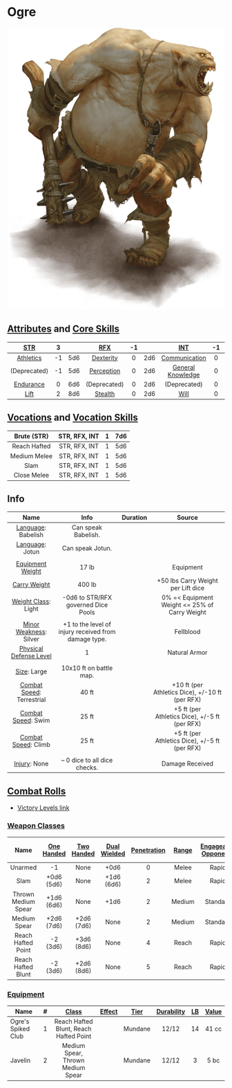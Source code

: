 # Ogre

![img](./Ogre.png)

## [Attributes](./../../../../../CoreRules/GeneralRules/Attributes.md) and [Core Skills](./../../../../../CoreRules/GeneralRules/CoreSkills.md)

|  [STR](./../../../../../CoreRules/GeneralRules/Attributes.md#strength-str)  | 3 |    |         [RFX](./../../../../../CoreRules/GeneralRules/Attributes.md#reflex-rfx)         | -1 |    |        [INT](./../../../../../CoreRules/GeneralRules/Attributes.md#intelligence-int)        | -1 |    |
| :-----------------------------------------------------------------------: | :-: | :-: | :-----------------------------------------------------------------------------------: | :-: | :-: | :---------------------------------------------------------------------------------------: | :-: | :-: |
| [Athletics](./../../../../../CoreRules/GeneralRules/CoreSkills.md#athletics) | -1 | 5d6 |      [Dexterity](./../../../../../CoreRules/GeneralRules/CoreSkills.md#dexterity)      | 0 | 2d6 |     [Communication](./../../../../../CoreRules/GeneralRules/CoreSkills.md#communication)     | 0 | 2d6 |
|     (Deprecated)     | -1 | 5d6 |      [Perception](./../../../../../CoreRules/GeneralRules/CoreSkills.md#perception)      | 0 | 2d6 | [General Knowledge](./../../../../../CoreRules/GeneralRules/CoreSkills.md#general-knowledge) | 0 | 2d6 |
| [Endurance](./../../../../../CoreRules/GeneralRules/CoreSkills.md#endurance) | 0 | 6d6 | (Deprecated) | 0 | 2d6 |          (Deprecated)          | 0 | 2d6 |
|      [Lift](./../../../../../CoreRules/GeneralRules/CoreSkills.md#lift)      | 2 | 8d6 |         [Stealth](./../../../../../CoreRules/GeneralRules/CoreSkills.md#stealth)         | 0 | 2d6 |              [Will](./../../../../../CoreRules/GeneralRules/CoreSkills.md#will)              | 0 | 2d6 |

## [Vocations](./../../../../../CoreRules/GeneralRules/Vocations.md) and [Vocation Skills](./../../../../../CoreRules/GeneralRules/Vocations.md#vocation-skills)

| Brute {STR} | STR, RFX, INT | 1 | 7d6 |
| :----------: | :-----------: | :-: | :-: |
| Reach Hafted | STR, RFX, INT | 1 | 5d6 |
| Medium Melee | STR, RFX, INT | 1 | 5d6 |
|     Slam     | STR, RFX, INT | 1 | 5d6 |
|   Close Melee   | STR, RFX, INT | 1 | 5d6 |

## Info

|                                                  Name                                                  |                         Info                         | Duration |                      Source                      |
| :-----------------------------------------------------------------------------------------------------: | :--------------------------------------------------: | :------: | :----------------------------------------------: |
|                          [Language](./../../../Languages/Languages.md): Babelish                          |                 Can speak Babelish.                 |          |                                                  |
|                            [Language](./../../../Languages/Languages.md): Jotun                            |                   Can speak Jotun.                   |          |                                                  |
|                                                                                                        |                                                      |          |                                                  |
|           [Equipment Weight](./../../../../../CoreRules/AdvancedRules/CarryWeight.md#equipment)           |                        17 lb                        |          |                    Equipment                    |
|            [Carry Weight](./../../../../../CoreRules/AdvancedRules/CarryWeight.md#carry-weight)            |                        400 lb                        |          |        +50 lbs Carry Weight per Lift dice        |
|       [Weight Class](./../../../../../CoreRules/AdvancedRules/CarryWeight.md#weight-classes): Light       |         -0d6 to STR/RFX governed Dice Pools         |          |  0% =< Equipment Weight <= 25% of Carry Weight  |
|                                                                                                        |                                                      |          |                                                  |
|         [Minor Weakness](./../../../../../CoreRules/CombatRules/WeaknessAndResistance.md): Silver         | +1 to the level of injury received from damage type. |          |                    Fellblood                    |
| [Physical Defense Level](./../../../../../CoreRules/CombatRules/DefenseAndPenetration.md#physical-defense) |                          1                          |          |                  Natural Armor                  |
|                                                                                                        |                                                      |          |                                                  |
|                  [Size](./../../../../../CoreRules/CombatRules/BattleMap.md#size): Large                  |               10x10 ft on battle map.               |          |                                                  |
|      [Combat Speed](./../../../../../CoreRules/CombatRules/CombatSpeed.md#combat-speeds): Terrestrial      |                        40 ft                        |          | +10 ft (per Athletics Dice), +/-10 ft (per RFX) |
|         [Combat Speed](./../../../../../CoreRules/CombatRules/CombatSpeed.md#combat-speeds): Swim         |                        25 ft                        |          |  +5 ft (per Athletics Dice), +/-5 ft (per RFX)  |
|         [Combat Speed](./../../../../../CoreRules/CombatRules/CombatSpeed.md#combat-speeds): Climb         |                        25 ft                        |          |    +5 ft (per Athletics Dice), +/-5 ft (per RFX)    |
|                                                                                                        |                                                      |          |                                                  |
|                      [Injury](./../../../../../CoreRules/CombatRules/Injury.md): None                      |            – 0 dice to all dice checks.            |          |                 Damage Received                 |

## [Combat Rolls](./../../../../../CoreRules/CombatRules/CombatRolls.md)

- [Victory Levels link](./../../../../../CoreRules/CombatRules/VictoryLevels.md)

### [Weapon Classes](./../../../../../CoreRules/CombatRules/WeaponClasses.md)

|        Name        | [One<br />Handed](./../../../../../CoreRules/CombatRules/WeaponClasses.md#one-handed) | [Two<br />Handed](./../../../../../CoreRules/CombatRules/WeaponClasses.md#two-handed) | [Dual<br />Wielded](./../../../../../CoreRules/CombatRules/WeaponClasses.md#dual-wielded) | [Penetration](./../../../../../CoreRules/CombatRules/DefenseAndPenetration.md#penetration) | [Range](./../../../../../CoreRules/CombatRules/Range.md) | [Engageable<br />Opponents](./../../../../../CoreRules/CombatRules/EngageableOpponents.md) | [Area Of<br />Effect](./../../../../../CoreRules/CombatRules/AreaOfEffect.md) | [Weapon<br />Resource](./../../../../../CoreRules/CombatRules/WeaponClasses.md#weapon-resources) | [Resource<br />Per Shot](./../../../../../CoreRules/CombatRules/WeaponClasses.md#resource-per-shot) | [Damage<br />Types](./../../../../../CoreRules/CombatRules/DamageTypes.md) |
| :-----------------: | :--------------------------------------------------------------------------------: | :--------------------------------------------------------------------------------: | :------------------------------------------------------------------------------------: | :-------------------------------------------------------------------------------------: | :---------------------------------------------------: | :-------------------------------------------------------------------------------------: | :------------------------------------------------------------------------: | :-------------------------------------------------------------------------------------------: | :----------------------------------------------------------------------------------------------: | :---------------------------------------------------------------------: |
|       Unarmed       |       -1       |      None      |       +0d6       |      0      | Melee |           Rapid           |                    |         None         |                        |     Bludgeon     |
|        Slam        |                                  +0d6<br />(5d6)                                  |                                        None                                        |                                    +1d6<br />(6d6)                                    |      2      | Melee |           Rapid           |                    |         None         |                        |     Bludgeon     |
| Thrown Medium Spear |                                  +1d6<br />(6d6)                                  |                                  None                                  |                                          +1d6                                          |      2      | Medium |         Standard         |                    |         Self         |           1           |      Pierce      |
|    Medium Spear    |                                  +2d6<br />(7d6)                                  |                                  +2d6<br />(7d6)                                  |                                          None                                          |      2      | Medium |         Standard         |                    |         Self         |           1           |      Pierce      |
| Reach Hafted Point |                                   -2<br />(3d6)                                   |                                  +3d6<br />(8d6)                                  |                                          None                                          |      4      | Reach |           Rapid           |                    |         None         |                        |      Pierce      |
| Reach Hafted Blunt |                                   -2<br />(3d6)                                   |                                  +2d6<br />(8d6)                                  |                                          None                                          |      5      | Reach |           Rapid           |                    |         None         |                        |     Bludgeon     |

### [Equipment](./../../../../../CoreRules/AdvancedRules/CarryWeight.md#equipment)

| Name               | # | [Class](./../../../../../CoreRules/AdvancedRules/ItemClass.md) | [Effect](./../../../../../CoreRules/AdvancedRules/ItemEffects.md) | [Tier](./../../../../../CoreRules/AdvancedRules/ItemTier.md) | [Durability](./../../../../../CoreRules/AdvancedRules/ItemDurability.md) | [LB](./../../../../../CoreRules/AdvancedRules/CarryWeight.md) | [Value](./../../../Items/ItemShop.md#currency) |
| ------------------ | :-: | :---------------------------------------------------------: | :------------------------------------------------------------: | :-------------------------------------------------------: | :-------------------------------------------------------------------: | :--------------------------------------------------------: | :-----------------------------------------: |
| Ogre's Spiked Club | 1 |           Reach Hafted Blunt, Reach Hafted Point           |                                                                |                          Mundane                          |                                 12/12                                 |                             14                             |                    41 cc                    |
| Javelin            | 2 |              Medium Spear, Thrown Medium Spear              |                                                                |                          Mundane                          |                                 12/12                                 |                             3                             |                    5 bc                    |
